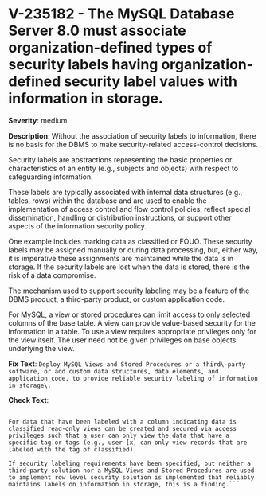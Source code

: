 # V-235182 - The MySQL Database Server 8.0 must associate organization-defined types of security labels having organization-defined security label values with information in storage.

**Severity**: medium

**Description**:
Without the association of security labels to information, there is no basis for the DBMS to make security-related access-control decisions.

Security labels are abstractions representing the basic properties or characteristics of an entity (e.g., subjects and objects) with respect to safeguarding information. 

These labels are typically associated with internal data structures (e.g., tables, rows) within the database and are used to enable the implementation of access control and flow control policies, reflect special dissemination, handling or distribution instructions, or support other aspects of the information security policy. 

One example includes marking data as classified or FOUO. These security labels may be assigned manually or during data processing, but, either way, it is imperative these assignments are maintained while the data is in storage. If the security labels are lost when the data is stored, there is the risk of a data compromise.

The mechanism used to support security labeling may be a feature of the DBMS product, a third-party product, or custom application code.

For MySQL, a view or stored procedures can limit access to only selected columns of the base table. A view can provide value-based security for the information in a table. To use a view requires appropriate privileges only for the view itself. The user need not be given privileges on base objects underlying the view.

**Fix Text**:
```Deploy MySQL Views and Stored Procedures or a third\-party software, or add custom data structures, data elements, and application code, to provide reliable security labeling of information in storage\.```

**Check Text**:
```If security labeling is not required, this is not a finding.

For data that have been labeled with a column indicating data is classified read-only views can be created and secured via access privileges such that a user can only view the data that have a specific tag or tags (e.g., user [x] can only view records that are labeled with the tag of classified). 

If security labeling requirements have been specified, but neither a third-party solution nor a MySQL Views and Stored Procedures are used to implement row level security solution is implemented that reliably maintains labels on information in storage, this is a finding.```
